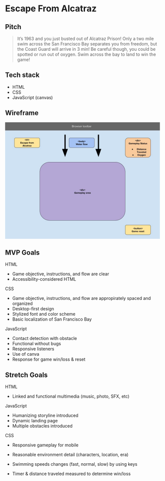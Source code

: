 # Escape From Alcatraz

## Pitch  

> It’s 1963 and you just busted out of Alcatraz Prison! Only a two mile swim across the San Francisco Bay separates you from freedom, but the Coast Guard will arrive in 3 min! Be careful though, you could be spotted or run out of oxygen. Swim across the bay to land to win the game! 

## Tech stack
* HTML
* CSS
* JavaScript (canvas)

## Wireframe

![Wireframe](./Wireframe_%20Escape-From-Alcatraz%202023-03-16.jpg)


## MVP Goals

HTML 
* Game objective, instructions, and flow are clear
* Accessibility-considered HTML

CSS
* Game objective, instructions, and flow are appropirately spaced and organized
* Desktop-first design
* Stylized font and color scheme 
* Basic localization of San Francisco Bay

JavaScript
* Contact detection with obstacle
* Functional without bugs
* Responsive listeners 
* Use of canva
* Response for game win/loss & reset 

## Stretch Goals

HTML
* Linked and functional multimedia (music, photo, SFX, etc)

JavaScript
* Humanizing storyline introduced
* Dynamic landing page 
* Multiple obstacles introduced

CSS
* Responsive gameplay for mobile
* Reasonable environment detail (characters, location, era)





























* Swimming speeds changes (fast, normal, slow) by using keys
* Timer & distance traveled measured to determine win/loss 
